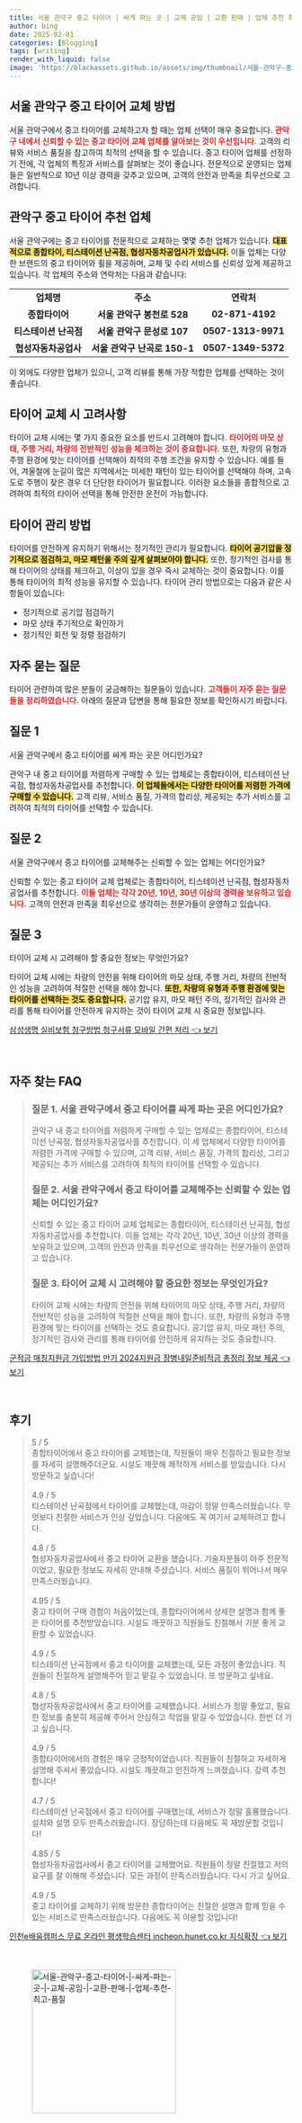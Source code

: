 ```yaml
---
title: 서울 관악구 중고 타이어 | 싸게 파는 곳 | 교체 공임 | 교환 판매 | 업체 추천 최고 품질
author: bing
date: 2025-02-01
categories: [Blogging]
tags: [writing]
render_with_liquid: false
image: 'https://blackassets.github.io/assets/img/thumbnail/서울-관악구-중고-타이어-|-싸게-파는-곳-|-교체-공임-|-교환-판매-|-업체-추천-최고-품질.webp'
---
```



<h2 id='서울 관악구 중고 타이어 교체 방법'>서울 관악구 중고 타이어 교체 방법</h2>

<p>서울 관악구에서 중고 타이어를 교체하고자 할 때는 업체 선택이 매우 중요합니다. <b><span style="color: #ee2323;">관악구 내에서 신뢰할 수 있는 중고 타이어 교체 업체를 알아보는 것이 우선입니다.</span></b> 고객의 리뷰와 서비스 품질을 참고하여 최적의 선택을 할 수 있습니다. 중고 타이어 업체를 선정하기 전에, 각 업체의 특징과 서비스를 살펴보는 것이 좋습니다. 전문적으로 운영되는 업체들은 일반적으로 10년 이상 경력을 갖추고 있으며, 고객의 안전과 만족을 최우선으로 고려합니다.</p>

<h2 id='관악구 중고 타이어 추천 업체'>관악구 중고 타이어 추천 업체</h2>

<p>서울 관악구에는 중고 타이어를 전문적으로 교체하는 몇몇 추천 업체가 있습니다. <b><span style="background-color: #ffe066;">대표적으로 종합타이, 티스테이션 난곡점, 협성자동차공업사가 있습니다.</span></b> 이들 업체는 다양한 브랜드의 중고 타이어와 휠을 제공하며, 교체 및 수리 서비스를 신뢰성 있게 제공하고 있습니다. 각 업체의 주소와 연락처는 다음과 같습니다:</p>

<table>
    <tr>
        <td style="text-align: center; height: 17px;"><b>업체명</b></td>
        <td style="text-align: center; height: 17px;"><b>주소</b></td>
        <td style="text-align: center; height: 17px;"><b>연락처</b></td>
    </tr>
    <tr>
        <td style="text-align: center; height: 17px;"><b>종합타이어</b></td>
        <td style="text-align: center; height: 17px;"><b>서울 관악구 봉천로 528</b></td>
        <td style="text-align: center; height: 17px;"><b>02-871-4192</b></td>
    </tr>
    <tr>
        <td style="text-align: center; height: 17px;"><b>티스테이션 난곡점</b></td>
        <td style="text-align: center; height: 17px;"><b>서울 관악구 문성로 107</b></td>
        <td style="text-align: center; height: 17px;"><b>0507-1313-9971</b></td>
    </tr>
    <tr>
        <td style="text-align: center; height: 17px;"><b>협성자동차공업사</b></td>
        <td style="text-align: center; height: 17px;"><b>서울 관악구 난곡로 150-1</b></td>
        <td style="text-align: center; height: 17px;"><b>0507-1349-5372</b></td>
    </tr>
</table>

<p>이 외에도 다양한 업체가 있으니, 고객 리뷰를 통해 가장 적합한 업체를 선택하는 것이 좋습니다.</p>

<h2 id='타이어 교체 시 고려사항'>타이어 교체 시 고려사항</h2>

<p>타이어 교체 시에는 몇 가지 중요한 요소를 반드시 고려해야 합니다. <b><span style="color: #ee2323;">타이어의 마모 상태, 주행 거리, 차량의 전반적인 성능을 체크하는 것이 중요합니다.</span></b> 또한, 차량의 유형과 주행 환경에 맞는 타이어를 선택해야 최적의 주행 조건을 유지할 수 있습니다. 예를 들어, 겨울철에 눈길이 많은 지역에서는 미세한 패턴이 있는 타이어를 선택해야 하며, 고속도로 주행이 잦은 경우 더 단단한 타이어가 필요합니다. 이러한 요소들을 종합적으로 고려하여 최적의 타이어 선택을 통해 안전한 운전이 가능합니다.</p>

<h2 id='타이어 관리 방법'>타이어 관리 방법</h2>

<p>타이어를 안전하게 유지하기 위해서는 정기적인 관리가 필요합니다. <b><span style="background-color: #ffe066;">타이어 공기압을 정기적으로 점검하고, 마모 패턴을 주의 깊게 살펴보아야 합니다.</span></b> 또한, 정기적인 검사를 통해 타이어의 상태를 체크하고, 이상이 있을 경우 즉시 교체하는 것이 중요합니다. 이를 통해 타이어의 최적 성능을 유지할 수 있습니다. 타이어 관리 방법으로는 다음과 같은 사항들이 있습니다:</p>

<ul>
    <li>정기적으로 공기압 점검하기</li>
    <li>마모 상태 주기적으로 확인하기</li>
    <li>정기적인 회전 및 정렬 점검하기</li>
</ul>

<h2 id='자주 묻는 질문'>자주 묻는 질문</h2>

<p>타이어 관련하여 많은 분들이 궁금해하는 질문들이 있습니다. <b><span style="color: #ee2323;">고객들이 자주 묻는 질문들을 정리하였습니다.</span></b> 아래의 질문과 답변을 통해 필요한 정보를 확인하시기 바랍니다.</p>

<h2 id='질문 1'>질문 1</h2>

<p>서울 관악구에서 중고 타이어를 싸게 파는 곳은 어디인가요?</p>

<p>관악구 내 중고 타이어를 저렴하게 구매할 수 있는 업체로는 종합타이어, 티스테이션 난곡점, 협성자동차공업사를 추천합니다. <b><span style="background-color: #ffe066;">이 업체들에서는 다양한 타이어를 저렴한 가격에 구매할 수 있습니다.</span></b> 고객 리뷰, 서비스 품질, 가격의 합리성, 제공되는 추가 서비스를 고려하여 최적의 타이어를 선택할 수 있습니다.</p>

<h2 id='질문 2'>질문 2</h2>

<p>서울 관악구에서 중고 타이어를 교체해주는 신뢰할 수 있는 업체는 어디인가요?</p>

<p>신뢰할 수 있는 중고 타이어 교체 업체로는 종합타이어, 티스테이션 난곡점, 협성자동차공업사를 추천합니다. <b><span style="color: #ee2323;">이들 업체는 각각 20년, 10년, 30년 이상의 경력을 보유하고 있습니다.</span></b> 고객의 안전과 만족을 최우선으로 생각하는 전문가들이 운영하고 있습니다.</p>

<h2 id='질문 3'>질문 3</h2>

<p>타이어 교체 시 고려해야 할 중요한 정보는 무엇인가요?</p>

<p>타이어 교체 시에는 차량의 안전을 위해 타이어의 마모 상태, 주행 거리, 차량의 전반적인 성능을 고려하여 적절한 선택을 해야 합니다. <b><span style="background-color: #ffe066;">또한, 차량의 유형과 주행 환경에 맞는 타이어를 선택하는 것도 중요합니다.</span></b> 공기압 유지, 마모 패턴 주의, 정기적인 검사와 관리를 통해 타이어를 안전하게 유지하는 것이 타이어 교체 시 중요한 정보입니다.</p>


<p><a class="click-button" title="삼성생명 실비보험 청구방법 청구서류 모바일 간편 처리" href="https://blackassets.github.io/posts/%EC%82%BC%EC%84%B1%EC%83%9D%EB%AA%85-%EC%8B%A4%EB%B9%84%EB%B3%B4%ED%97%98-%EC%B2%AD%EA%B5%AC%EB%B0%A9%EB%B2%95-%EC%B2%AD%EA%B5%AC%EC%84%9C%EB%A5%98-%EB%AA%A8%EB%B0%94%EC%9D%BC-%EA%B0%84%ED%8E%B8-%EC%B2%98%EB%A6%AC/" rel="dofollow">삼성생명 실비보험 청구방법 청구서류 모바일 간편 처리 👈 보기</a></p><br>
<h2 id='자주_찾는_FAQ'>자주 찾는 FAQ</h2>
<div itemscope="" itemtype="https://schema.org/FAQPage"> 
<blockquote> 
<div itemscope="" itemprop="mainEntity" itemtype="https://schema.org/Question"> 
<h3 itemprop="name">질문 1. 서울 관악구에서 중고 타이어를 싸게 파는 곳은 어디인가요?</h3> 
<div itemscope="" itemprop="acceptedAnswer" itemtype="https://schema.org/Answer"> 
<span itemprop="text"> 
<p>관악구 내 중고 타이어를 저렴하게 구매할 수 있는 업체로는 종합타이어, 티스테이션 난곡점, 협성자동차공업사를 추천합니다. 이 세 업체에서 다양한 타이어를 저렴한 가격에 구매할 수 있으며, 고객 리뷰, 서비스 품질, 가격의 합리성, 그리고 제공되는 추가 서비스를 고려하여 최적의 타이어를 선택할 수 있습니다.</p> 
</span> 
</div> 
</div> 

<div itemscope="" itemprop="mainEntity" itemtype="https://schema.org/Question"> 
<h3 itemprop="name">질문 2. 서울 관악구에서 중고 타이어를 교체해주는 신뢰할 수 있는 업체는 어디인가요?</h3> 
<div itemscope="" itemprop="acceptedAnswer" itemtype="https://schema.org/Answer"> 
<span itemprop="text"> 
<p>신뢰할 수 있는 중고 타이어 교체 업체로는 종합타이어, 티스테이션 난곡점, 협성자동차공업사를 추천합니다. 이들 업체는 각각 20년, 10년, 30년 이상의 경력을 보유하고 있으며, 고객의 안전과 만족을 최우선으로 생각하는 전문가들이 운영하고 있습니다.</p> 
</span> 
</div> 
</div> 

<div itemscope="" itemprop="mainEntity" itemtype="https://schema.org/Question"> 
<h3 itemprop="name">질문 3. 타이어 교체 시 고려해야 할 중요한 정보는 무엇인가요?</h3> 
<div itemscope="" itemprop="acceptedAnswer" itemtype="https://schema.org/Answer"> 
<span itemprop="text"> 
<p>타이어 교체 시에는 차량의 안전을 위해 타이어의 마모 상태, 주행 거리, 차량의 전반적인 성능을 고려하여 적절한 선택을 해야 합니다. 또한, 차량의 유형과 주행 환경에 맞는 타이어를 선택하는 것도 중요합니다. 공기압 유지, 마모 패턴 주의, 정기적인 검사와 관리를 통해 타이어를 안전하게 유지하는 것도 중요합니다.</p> 
</span> 
</div> 
</div> 
</blockquote> 
</div>
<p><a class="click-button" title="군적금 매칭지원금 가입방법 만기 2024지원금 장병내일준비적금 총정리 정보 제공" href="https://blackassets.github.io/posts/%EA%B5%B0%EC%A0%81%EA%B8%88-%EB%A7%A4%EC%B9%AD%EC%A7%80%EC%9B%90%EA%B8%88-%EA%B0%80%EC%9E%85%EB%B0%A9%EB%B2%95-%EB%A7%8C%EA%B8%B0-2024%EC%A7%80%EC%9B%90%EA%B8%88-%EC%9E%A5%EB%B3%91%EB%82%B4%EC%9D%BC%EC%A4%80%EB%B9%84%EC%A0%81%EA%B8%88-%EC%B4%9D%EC%A0%95%EB%A6%AC-%EC%A0%95%EB%B3%B4-%EC%A0%9C%EA%B3%B5/" rel="dofollow">군적금 매칭지원금 가입방법 만기 2024지원금 장병내일준비적금 총정리 정보 제공 👈 보기</a></p><br>
<h2 id='후기'>후기</h2>
<div itemscope itemtype="https://schema.org/Product">
  <blockquote>
  <div itemprop="review" itemscope itemtype="https://schema.org/Review">
      <div itemprop="reviewRating" itemscope itemtype="https://schema.org/Rating"> <span itemprop="ratingValue">5</span> / <span itemprop="bestRating">5</span> </div>
      <span itemprop="reviewBody">종합타이어에서 중고 타이어를 교체했는데, 직원들이 매우 친절하고 필요한 정보를 자세히 설명해주더군요. 시설도 깨끗해 쾌적하게 서비스를 받았습니다. 다시 방문하고 싶습니다!</span>
  </div>
  <br>
  <div itemprop="review" itemscope itemtype="https://schema.org/Review">
      <div itemprop="reviewRating" itemscope itemtype="https://schema.org/Rating"> <span itemprop="ratingValue">4.9</span> / <span itemprop="bestRating">5</span> </div>
      <span itemprop="reviewBody">티스테이션 난곡점에서 타이어를 교체했는데, 마감이 정말 만족스러웠습니다. 무엇보다 친절한 서비스가 인상 깊었습니다. 다음에도 꼭 여기서 교체하려고 합니다.</span>
  </div>
  <br>
  <div itemprop="review" itemscope itemtype="https://schema.org/Review">
      <div itemprop="reviewRating" itemscope itemtype="https://schema.org/Rating"> <span itemprop="ratingValue">4.8</span> / <span itemprop="bestRating">5</span> </div>
      <span itemprop="reviewBody">협성자동차공업사에서 중고 타이어 교환을 했습니다. 기술자분들이 아주 전문적이었고, 필요한 정보도 자세히 안내해 주셨습니다. 서비스 품질이 뛰어나서 매우 만족스러웠습니다.</span>
  </div>
  <br>
  <div itemprop="review" itemscope itemtype="https://schema.org/Review">
      <div itemprop="reviewRating" itemscope itemtype="https://schema.org/Rating"> <span itemprop="ratingValue">4.95</span> / <span itemprop="bestRating">5</span> </div>
      <span itemprop="reviewBody">중고 타이어 구매 경험이 처음이었는데, 종합타이어에서 상세한 설명과 함께 좋은 타이어를 추천받았습니다. 시설도 깨끗하고 직원들도 친절해서 기분 좋게 교환할 수 있었습니다.</span>
  </div>
  <br>
  <div itemprop="review" itemscope itemtype="https://schema.org/Review">
      <div itemprop="reviewRating" itemscope itemtype="https://schema.org/Rating"> <span itemprop="ratingValue">4.9</span> / <span itemprop="bestRating">5</span> </div>
      <span itemprop="reviewBody">티스테이션 난곡점에서 중고 타이어를 교체했는데, 모든 과정이 좋았습니다. 직원들이 친절하게 설명해주어 믿고 맡길 수 있었습니다. 또 방문하고 싶네요.</span>
  </div>
  <br>
  <div itemprop="review" itemscope itemtype="https://schema.org/Review">
      <div itemprop="reviewRating" itemscope itemtype="https://schema.org/Rating"> <span itemprop="ratingValue">4.8</span> / <span itemprop="bestRating">5</span> </div>
      <span itemprop="reviewBody">협성자동차공업사에서 중고 타이어를 교체했습니다. 서비스가 정말 좋았고, 필요한 정보를 충분히 제공해 주어서 안심하고 작업을 맡길 수 있었습니다. 한번 더 가고 싶습니다.</span>
  </div>
  <br>
  <div itemprop="review" itemscope itemtype="https://schema.org/Review">
      <div itemprop="reviewRating" itemscope itemtype="https://schema.org/Rating"> <span itemprop="ratingValue">4.9</span> / <span itemprop="bestRating">5</span> </div>
      <span itemprop="reviewBody">종합타이어에서의 경험은 매우 긍정적이었습니다. 직원들이 친절하고 자세하게 설명해 주셔서 좋았습니다. 시설도 깨끗하고 안전하게 느껴졌습니다. 강력 추천합니다!</span>
  </div>
  <br>
  <div itemprop="review" itemscope itemtype="https://schema.org/Review">
      <div itemprop="reviewRating" itemscope itemtype="https://schema.org/Rating"> <span itemprop="ratingValue">4.7</span> / <span itemprop="bestRating">5</span> </div>
      <span itemprop="reviewBody">티스테이션 난곡점에서 중고 타이어를 구매했는데, 서비스가 정말 훌륭했습니다. 설치와 설명 모두 만족스러웠습니다. 장담하는데 다음에도 꼭 재방문할 것입니다!</span>
  </div>
  <br>
  <div itemprop="review" itemscope itemtype="https://schema.org/Review">
      <div itemprop="reviewRating" itemscope itemtype="https://schema.org/Rating"> <span itemprop="ratingValue">4.85</span> / <span itemprop="bestRating">5</span> </div>
      <span itemprop="reviewBody">협성자동차공업사에서 중고 타이어를 교체했어요. 직원들이 정말 친절했고 저의 요구를 잘 이해해 주셨습니다. 모든 과정이 만족스러웠습니다. 다시 가고 싶어요.</span>
  </div>
  <br>
  <div itemprop="review" itemscope itemtype="https://schema.org/Review">
      <div itemprop="reviewRating" itemscope itemtype="https://schema.org/Rating"> <span itemprop="ratingValue">4.9</span> / <span itemprop="bestRating">5</span> </div>
      <span itemprop="reviewBody">중고 타이어를 교체하기 위해 방문한 종합타이어는 친절한 설명과 함께 믿을 수 있는 서비스로 만족스러웠습니다. 다음에도 꼭 이용할 것입니다!</span>
  </div>
  </blockquote>
</div>
<p><a class="click-button" title="인천e배움캠퍼스 무료 온라인 평생학습센터 incheon.hunet.co.kr 지식확장" href="https://blackassets.github.io/posts/%EC%9D%B8%EC%B2%9Ce%EB%B0%B0%EC%9B%80%EC%BA%A0%ED%8D%BC%EC%8A%A4-%EB%AC%B4%EB%A3%8C-%EC%98%A8%EB%9D%BC%EC%9D%B8-%ED%8F%89%EC%83%9D%ED%95%99%EC%8A%B5%EC%84%BC%ED%84%B0-incheon.hunet.co.kr-%EC%A7%80%EC%8B%9D%ED%99%95%EC%9E%A5/" rel="dofollow">인천e배움캠퍼스 무료 온라인 평생학습센터 incheon.hunet.co.kr 지식확장 👈 보기</a></p><br>
<figure class="image"><img src="https://blackassets.github.io/assets/img/thumbnail/서울-관악구-중고-타이어-|-싸게-파는-곳-|-교체-공임-|-교환-판매-|-업체-추천-최고-품질.webp" alt="서울-관악구-중고-타이어-|-싸게-파는-곳-|-교체-공임-|-교환-판매-|-업체-추천-최고-품질" width="256" height="256"></figure>